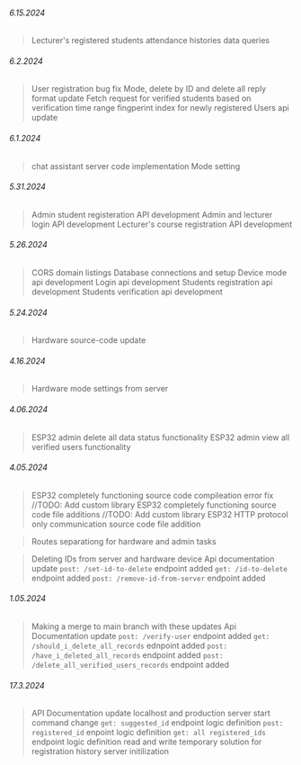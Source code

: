 ###### 6.15.2024

> Lecturer's registered students attendance histories data queries

###### 6.2.2024

> User registration bug fix
> Mode, delete by ID and delete all reply format update
> Fetch request for verified students based on verification time range
> fingperint index for newly registered Users api update

###### 6.1.2024

> chat assistant server code implementation
> Mode setting

###### 5.31.2024

> Admin student registeration API development
> Admin and lecturer login API development
> Lecturer's course registration API development

###### 5.26.2024

> CORS domain listings
> Database connections and setup
> Device mode api development
> Login api development
> Students registration api development
> Students verification api development

###### 5.24.2024

> Hardware source-code update

###### 4.16.2024

> Hardware mode settings from server

###### 4.06.2024

> ESP32 admin delete all data status functionality
> ESP32 admin view all verified users functionality

###### 4.05.2024

> ESP32 completely functioning source code compileation error fix //TODO: Add custom library
> ESP32 completely functioning source code file additions //TODO: Add custom library
> ESP32 HTTP protocol only communication source code file addition

> Routes separationg for hardware and admin tasks

> Deleting IDs from server and hardware device
> Api documentation update
> `post: /set-id-to-delete` endpoint added
> `get: /id-to-delete` endpoint added
> `post: /remove-id-from-server` endpoint added

###### 1.05.2024

> Making a merge to main branch with these updates
> Api Documentation update
> `post: /verify-user` endpoint added
> `get: /should_i_delete_all_records` ednpoint added
> `post: /have_i_deleted_all_records` endpoint added
> `post: /delete_all_verified_users_records` endpoint added

###### 17.3.2024

> API Documentation update
> localhost and production server start command change
> `get: suggested_id` endpoint logic definition
> `post: registered_id` enpoint logic definition
> `get: all registered_ids` endpoint logic definition
> read and write temporary solution for registration history
> server initilization
